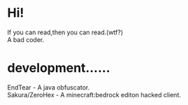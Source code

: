 # Hi!

If you can read,then you can read.(wtf?)     
A bad coder. 
# development……    
EndTear - A java obfuscator.    
Sakura/ZeroHex - A minecraft:bedrock editon hacked client.
